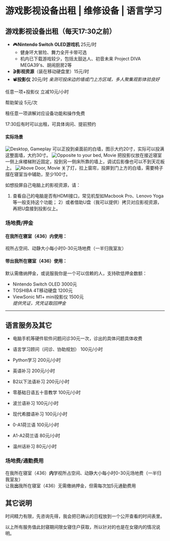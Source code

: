 # 游戏影视设备出租 | 维修设备 | 语言学习
## 游戏影视设备出租（每天17:30之前）
- 🎮**Nintendo Switch OLED游戏机** 25元/时
	- 健身环大冒险、舞力全开卡带可选
	- 机内已下载游戏较少，包括太鼓达人、初音未来 Project DIVA MEGA39's、胡闹厨房2等
- 🎬**影视资源**（装在移动硬盘里）15元/时
- 📽️**投影仪** 20元/时
	*亲测可投床边的墙或门上方区域，多人聚集观影体验良好*

任意一项+投影仪 立减10元/小时  

帮助架设 5元/次  

租任意一项讲解对应设备功能和操作免费  
  
17:30后有时可以出租，可具体询问、提前预约  
  
#### 实际场景
![Desktop, Gameplay](https://github.com/Stoic42/desal.github.io/blob/main/_images/Pasted%20image%2020220408212654.png?raw=true)
可以正投到桌面前的白墙，图示大约20寸，实际可以投满这整面墙，大约30寸。
![Opposite to your bed, Movie](https://github.com/Stoic42/desal.github.io/blob/main/_images/Pasted%20image%2020220408212744.png?raw=true)
把投影仪放在接近寝室一侧上床楼梯附近固定，投到另一侧床所靠的墙上，调试后影像也可以不到天花板上。
![Above Door, Movie](https://github.com/Stoic42/desal.github.io/blob/main/_images/Pasted%20image%2020220408212857.png?raw=true)
关了灯，拉上窗帘，投屏到门上方的白墙，需要椅子摆在寝室当中辅助，至少100寸。

如想投屏自己电脑上的影视资源，请：
1) 查看自己的电脑是否有HDMI接口，常见机型如Macbook Pro、Lenovo Yoga等一般支持这个功能；
2）或者借助U盘（我可以提供）拷贝对应影视资源，再把U盘接到投影仪上。

### 场地费/押金
#### 在我所在寝室（436）内使用：
视所占空间、动静大小每小时0-30元场地费（一半归我室友）

#### 带出我所在寝室（436）使用：
默认需缴纳押金，或说服我你是一个可以信赖的人，支持砍低押金数额：
- Nintendo Switch OLED 3000元
- TOSHIBA 4T移动硬盘 1200元
- ViewSonic M1+ mini投影仪 1500元<br>
*提供凭证，凭凭证取回押金*  

------  
  
## 语言服务及其它
- 电脑手机等硬件软件问题问诊30元一次，诊出的具体问题具体收费
- 语言学习顾问（问诊、协助规划） 100元/小时  
- Python学习 200元/小时  

- 英语补习 200元/小时
- B2以下法语补习 200元/小时
- 零基础日语五十音教学 100元/小时
- 波兰语补习 100元/小时
- 现代希腊语补习 100元/小时
- 0-A1荷兰语 100元/小时
- A1-A2荷兰语 80元/小时
- 温州话补习 80元/小时  

### 场地费/通勤费用
在我所在寝室（436）**内**学视所占空间、动静大小每小时0-30元场地费（一半归我室友）  
让我**出**我所在寝室（436）无需缴纳押金，但需每次加5元通勤费用

## 其它说明
时间精力有限，先咨询先得，我会把已确认的日程放到一个公开查看的时间表里。  

以上所有服务值此封寝期间限女寝住户获取，所以针对的也是在女寝内的情况说明。